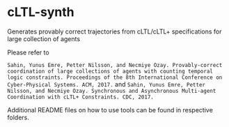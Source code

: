 # cLTL-synth
Generates provably correct trajectories from cLTL/cLTL+ specifications for large collection of agents

Please refer to 

```Sahin, Yunus Emre, Petter Nilsson, and Necmiye Ozay. Provably-correct coordination of large collections of agents with counting temporal logic constraints. Proceedings of the 8th International Conference on Cyber-Physical Systems. ACM, 2017.```  and ```Sahin, Yunus Emre, Petter Nilsson, and Necmiye Ozay. Synchronous and Asynchronous Multi-agent Coordination with cLTL+
Constraints. CDC, 2017.```

Additional README files on how to use tools can be found in respective folders.

